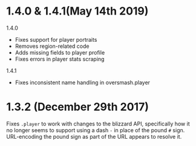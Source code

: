 # 1.4.0 & 1.4.1(May 14th 2019)

1.4.0

- Fixes support for player portraits
- Removes region-related code
- Adds missing fields to player profile
- Fixes errors in player stats scraping

1.4.1

- Fixes inconsistent name handling in oversmash.player

# 1.3.2 (December 29th 2017)

Fixes `.player` to work with changes to the blizzard API, specifically how it no longer
seems to support using a dash `-` in place of the pound `#` sign. URL-encoding the pound
sign as part of the URL appears to resolve it.
